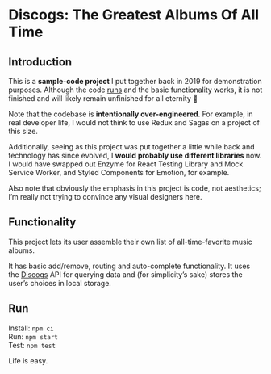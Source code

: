# Discogs: The Greatest Albums Of All Time

## Introduction

This is a **sample-code project** I put together back in 2019 for demonstration purposes. Although the code [runs](#run) and the basic functionality works, it is not finished and will likely remain unfinished for all eternity 🥲

Note that the codebase is **intentionally over-engineered**. For example, in real developer life, I would not think to use Redux and Sagas on a project of this size.

Additionally, seeing as this project was put together a little while back and technology has since evolved, I **would probably use different libraries** now. I would have swapped out Enzyme for React Testing Library and Mock Service Worker, and Styled Components for Emotion, for example.

Also note that obviously the emphasis in this project is code, not aesthetics; I’m really not trying to convince any visual designers here.


## Functionality

This project lets its user assemble their own list of all-time-favorite music albums.

It has basic add/remove, routing and auto-complete functionality. It uses the [Discogs](https://discogs.com) API for querying data and (for simplicity’s sake) stores the user’s choices in local storage.


## Run

Install: `npm ci`<br/>
Run: `npm start`<br/>
Test: `npm test`<br/>

Life is easy.
